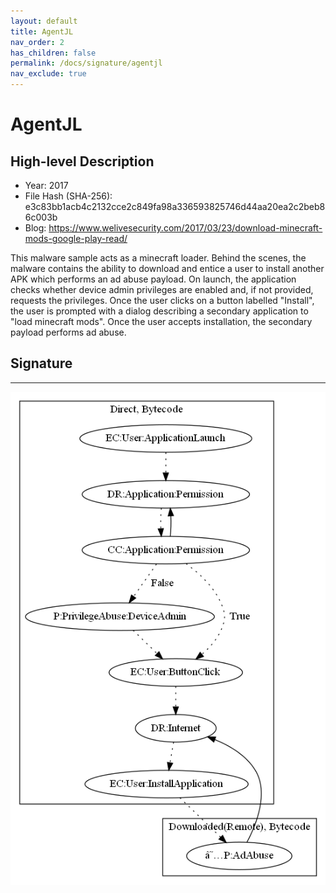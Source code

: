 ```yaml
---
layout: default
title: AgentJL
nav_order: 2
has_children: false
permalink: /docs/signature/agentjl
nav_exclude: true
---
```


# AgentJL

## High-level Description

* Year: 2017
* File Hash (SHA-256): e3c83bb1acb4c2132cce2c849fa98a336593825746d44aa20ea2c2beb86c003b
* Blog: https://www.welivesecurity.com/2017/03/23/download-minecraft-mods-google-play-read/

This malware sample acts as a minecraft loader. Behind the scenes, the malware contains the ability to download and entice a user to install another APK which performs an ad abuse payload. On launch, the application checks whether device admin privileges are enabled and, if not provided, requests the privileges. Once the user clicks on a button labelled "Install", the user is prompted with a dialog describing a secondary application to "load minecraft mods". Once the user accepts installation, the secondary payload performs ad abuse.

## Signature
---

![](../../img/signatures/AgentJL.png)